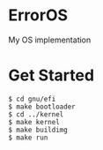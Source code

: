 # ErrorOS
My OS implementation

# Get Started
```
$ cd gnu/efi
$ make bootloader
$ cd ../kernel
$ make kernel
$ make buildimg
$ make run
```
